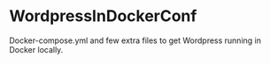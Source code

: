 # WordpressInDockerConf
Docker-compose.yml and few extra files to get Wordpress running in Docker locally.

